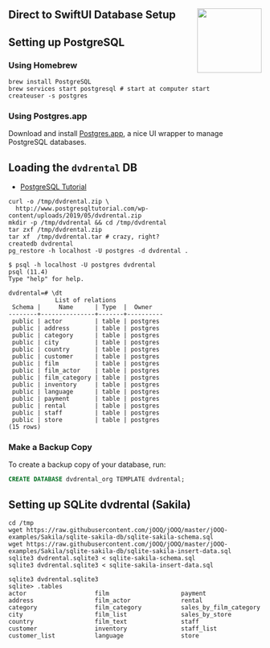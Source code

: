<h2>Direct to SwiftUI Database Setup
  <img src="http://zeezide.com/img/d2s/D2SIcon.svg"
       align="right" width="128" height="128" />
</h2>

## Setting up PostgreSQL

### Using Homebrew

```shell
brew install PostgreSQL
brew services start postgresql # start at computer start
createuser -s postgres
```

### Using Postgres.app

Download and install [Postgres.app](https://postgresapp.com),
a nice UI wrapper to manage PostgreSQL databases.

## Loading the `dvdrental` DB

  - [PostgreSQL Tutorial](http://www.postgresqltutorial.com/load-postgresql-sample-database/)

```shell
curl -o /tmp/dvdrental.zip \
  http://www.postgresqltutorial.com/wp-content/uploads/2019/05/dvdrental.zip
mkdir -p /tmp/dvdrental && cd /tmp/dvdrental
tar zxf /tmp/dvdrental.zip
tar xf  /tmp/dvdrental.tar # crazy, right?
createdb dvdrental
pg_restore -h localhost -U postgres -d dvdrental .
```

```shell
$ psql -h localhost -U postgres dvdrental
psql (11.4)
Type "help" for help.

dvdrental=# \dt
             List of relations
 Schema |     Name      | Type  |  Owner   
--------+---------------+-------+----------
 public | actor         | table | postgres
 public | address       | table | postgres
 public | category      | table | postgres
 public | city          | table | postgres
 public | country       | table | postgres
 public | customer      | table | postgres
 public | film          | table | postgres
 public | film_actor    | table | postgres
 public | film_category | table | postgres
 public | inventory     | table | postgres
 public | language      | table | postgres
 public | payment       | table | postgres
 public | rental        | table | postgres
 public | staff         | table | postgres
 public | store         | table | postgres
(15 rows)

```

### Make a Backup Copy

To create a backup copy of your database, run:

```sql
CREATE DATABASE dvdrental_org TEMPLATE dvdrental;
```

## Setting up SQLite dvdrental (Sakila)

```shell
cd /tmp
wget https://raw.githubusercontent.com/jOOQ/jOOQ/master/jOOQ-examples/Sakila/sqlite-sakila-db/sqlite-sakila-schema.sql
wget https://raw.githubusercontent.com/jOOQ/jOOQ/master/jOOQ-examples/Sakila/sqlite-sakila-db/sqlite-sakila-insert-data.sql
sqlite3 dvdrental.sqlite3 < sqlite-sakila-schema.sql
sqlite3 dvdrental.sqlite3 < sqlite-sakila-insert-data.sql
```

```shell
sqlite3 dvdrental.sqlite3
sqlite> .tables
actor                   film                    payment               
address                 film_actor              rental                
category                film_category           sales_by_film_category
city                    film_list               sales_by_store        
country                 film_text               staff                 
customer                inventory               staff_list            
customer_list           language                store                 
```